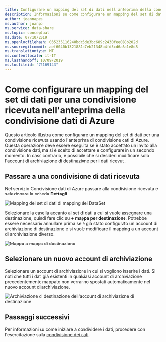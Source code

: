```yaml
---
title: Configurare un mapping del set di dati nell'anteprima della condivisione dati di Azure
description: Informazioni su come configurare un mapping del set di dati per una condivisione ricevuta usando l'anteprima di condivisione dati di Azure.
author: joannapea
ms.author: joanpo
ms.service: data-share
ms.topic: conceptual
ms.date: 07/10/2019
ms.openlocfilehash: 035235116240bdc6de3bc689c2430fee018b202d
ms.sourcegitcommit: aef6040b1321881a7eb21348b4fd5cd6a5a1e8d8
ms.translationtype: MT
ms.contentlocale: it-IT
ms.lasthandoff: 10/09/2019
ms.locfileid: "72169143"
---
```

# <a name="how-to-configure-a-dataset-mapping-for-a-received-share-in-azure-data-share-preview"></a>Come configurare un mapping del set di dati per una condivisione ricevuta nell'anteprima della condivisione dati di Azure

Questo articolo illustra come configurare un mapping del set di dati per una condivisione ricevuta usando l'anteprima di condivisione dati di Azure. Questa operazione deve essere eseguita se è stato accettato un invito alla condivisione dati, ma si è scelto di accettare e configurare in un secondo momento. In caso contrario, è possibile che si desideri modificare solo l'account di archiviazione di destinazione per i dati ricevuti. 

## <a name="navigate-to-a-received-data-share"></a>Passare a una condivisione di dati ricevuta

Nel servizio Condivisione dati di Azure passare alla condivisione ricevuta e selezionare la scheda **Dettagli** . 

![](./media/dataset-mapping.png "Mapping del set") di dati di mapping dei DataSet 

Selezionare la casella accanto al set di dati a cui si vuole assegnare una destinazione, quindi fare clic su **+ mappa per destinazione**. Potrebbe essere necessario annullare prima se è già stato configurato un account di archiviazione di destinazione e si vuole modificare il mapping a un account di archiviazione diverso. 

![Mappa a mappa di destinazione](./media/dataset-map-target.png "a destinazione") 

## <a name="select-a-new-storage-account"></a>Selezionare un nuovo account di archiviazione 

Selezionare un account di archiviazione in cui si vogliono inserire i dati. Si noti che tutti i dati già esistenti in qualsiasi account di archiviazione precedentemente mappato non verranno spostati automaticamente nel nuovo account di archiviazione.

![](./media/map-target.png "Archiviazione di destinazione") dell'account di archiviazione di destinazione 

## <a name="next-steps"></a>Passaggi successivi

Per informazioni su come iniziare a condividere i dati, procedere con l'esercitazione sulla [condivisione dei dati](share-your-data.md).




